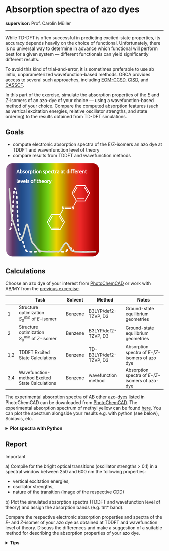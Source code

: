 # Absorption spectra of azo dyes

**supervisor:** Prof. Carolin Müller

-----

While TD-DFT is often successful in predicting excited-state properties, its accuracy depends heavily on the choice of functional. 
Unfortunately, there is no universal way to determine in advance which functional will perform best for a given system — different functionals can yield significantly different results.

To avoid this kind of trial-and-error, it is sometimes preferable to use ab initio, unparameterized wavefunction-based methods. 
ORCA provides access to several such approaches, including [EOM-CCSD](https://www.faccts.de/docs/orca/5.0/tutorials/spec/UVVis.html), [CISD](https://www.faccts.de/docs/orca/6.0/manual/contents/typical/excitedstates.html), and [CASSCF](https://www.faccts.de/docs/orca/6.0/manual/contents/detailed/casscf.html).

In this part of the exercise, simulate the absorption properties of the *E* and *Z*-isomers of an azo-dye of your choice — using a wavefunction-based method of your choice. 
Compare the computed absorption features (such as vertical excitation energies, relative oscillator strengths, and state ordering) to the results obtained from TD-DFT simulations.

## Goals

- compute electronic absorption spectra of the E/Z-isomers an azo dye at TDDFT and wavenfunction level of theory
- compare results from TDDFT and wavefunction methods

<img src="https://github.com/CompPhotoChem/bachelor-qc-2/blob/main/projects/absorption_methods/project_AB_abs.png" width="300px" />

## Calculations

Choose an azo dye of your interest from [PhotoChemCAD](https://www.photochemcad.com/databases/common-compounds/azo-dyes) or work with AB/MY from the [previous excercise](https://github.com/CompPhotoChem/bachelor-qc-2/tree/main/azobenzene).

|      | Task                                      | Solvent        | Method         | Notes                                 |
|------|-------------------------------------------|----------------|----------------|---------------------------------------|
| 1 | Structure optimization <br> $S_0^{min}$ of *E*-isomer   | Benzene  | B3LYP/def2-TZVP, D3 |  Ground-state equilibrium geometries |
| 2 | Structure optimization  <br> $S_0^{min}$ of *Z*-isomer  | Benzene  | B3LYP/def2-TZVP, D3 | Ground-state equilibrium geometries |
| 1,2 | TDDFT Excited State Calculations | Benzene  | TD-B3LYP/def2-TZVP, D3 | Absorption spectra of *E*-/*Z*-isomers of azo dye |
| 3,4 | Wavefunction-method Excited State Calculations | Benzene  | wavefunction method | Absorption spectra of *E*-/*Z*-isomers of azo-dye |

The experimental absorption spectra of AB other azo-dyes listed in PhotoChemCAD can be downloaded from [PhotoChemCAD](https://www.photochemcad.com/databases/common-compounds/azo-dyes).
The experimental absorption spectrum of methyl yellow can be found [here](https://github.com/CompPhotoChem/bachelor-qc-2/blob/main/azobenzene/abs_AB_MY_benzene.dat).
You can plot the spectrum alongside your results e.g. with python (see below), Scidavis, etc.

<details>
<summary><strong>Plot spectra with Python </strong></summary>
<br>
Example for plotting the experimental absorption spectra of azobenzene (AB) and methyl yellow (MY) from the provided file.
  
```python

import pandas as pd
import seaborn as sns
import matplotlib.pyplot as plt

# Load the data
df = pd.read_csv("abs_AB_MY_benzene.dat", sep='\t')

# Set a clean style
sns.set(style="whitegrid")

# Plot each spectrum
sns.lineplot(x=df['nm'], y=df['AB'], label='E-AB')
sns.lineplot(x=df['nm'], y=df['MY'], label='E-MY')

# Label the plot
plt.xlabel("wavelength in nm")
plt.ylabel("normalized absorbance")
plt.legend()
plt.tight_layout()
plt.show()
```
</details>

## Report

> [!IMPORTANT]
> a) Compile for the bright optical transitions (oscillator strengths > 0.1) in a spectral window between 250 and 600 nm the following properties:
> 
>  - vertical excitation energies,
>  - oscillator strengths,
>  - nature of the transition (image of the respective CDD)
>
> b) Plot the simulated absorption spectra (TDDFT and wavefunction level of theory) and assign the absorption bands (e.g. ππ* band).
> 

Compare the respective electronic absorption properties and spectra of the *E*- and *Z*-isomer of your azo dye as obtained at TDDFT and wavefunction level of theory.
Discuss the differences and make a suggestion of a suitable method for describing the absorption properties of your azo dye.

<details>
<summary><strong>Tips</strong></summary>
<br>
What are the excitation energies and oscillator strengths for similarly categorized transitions at both levels of theory?
<br><br>
Which isomer absorbs stronger at lower energies (higher wavelengths), why? Is this consistently described at both levels of theory?
</details>


